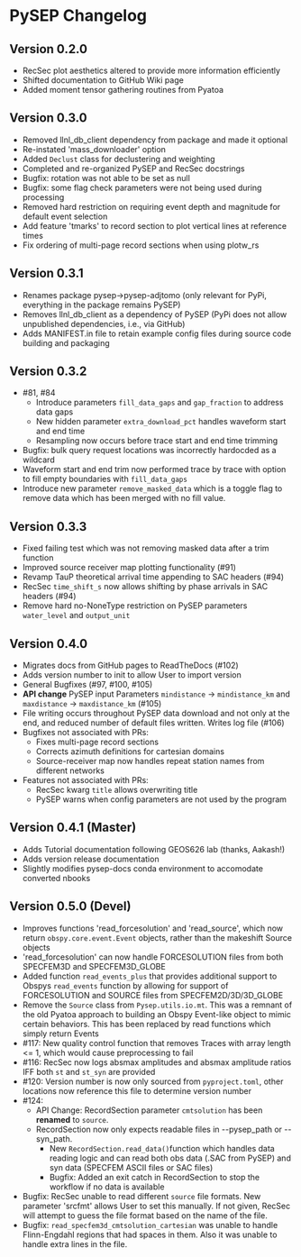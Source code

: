 # PySEP Changelog

## Version 0.2.0 

- RecSec plot aesthetics altered to provide more information efficiently  
- Shifted documentation to GitHub Wiki page
- Added moment tensor gathering routines from Pyatoa

## Version 0.3.0 

- Removed llnl_db_client dependency from package and made it optional 
- Re-instated 'mass_downloader' option 
- Added `Declust` class for declustering and weighting
- Completed and re-organized PySEP and RecSec docstrings 
- Bugfix: rotation was not able to be set as null 
- Bugfix: some flag check parameters were not being used during processing
- Removed hard restriction on requiring event depth and magnitude for default event selection
- Add feature 'tmarks' to record section to plot vertical lines at reference times
- Fix ordering of multi-page record sections when using plotw_rs 

## Version 0.3.1 

- Renames package pysep->pysep-adjtomo (only relevant for PyPi, everything in the package remains PySEP)
- Removes llnl_db_client as a dependency of PySEP (PyPi does not allow unpublished dependencies, i.e., via GitHub)
- Adds MANIFEST.in file to retain example config files during source code building and packaging


## Version 0.3.2 

- \#81, \#84
	- Introduce parameters `fill_data_gaps` and `gap_fraction` to address data gaps
	- New hidden parameter `extra_download_pct` handles waveform start and end time 
	- Resampling now occurs before trace start and end time trimming
- Bugfix: bulk query request locations was incorrectly hardocded as a wildcard
- Waveform start and end trim now performed trace by trace with option to fill
  empty boundaries with `fill_data_gaps`
- Introduce new parameter `remove_masked_data` which is a toggle flag to remove
  data which has been merged with no fill value. 

## Version 0.3.3 

- Fixed failing test which was not removing masked data after a trim function
- Improved source receiver map plotting functionality (#91)
- Revamp TauP theoretical arrival time appending to SAC headers (#94)
- RecSec `time_shift_s` now allows shifting by phase arrivals in SAC headers (#94)
- Remove hard no-NoneType restriction on PySEP parameters `water_level` and `output_unit`


## Version 0.4.0 

- Migrates docs from GitHub pages to ReadTheDocs (#102)
- Adds version number to init to allow User to import version
- General Bugfixes (#97, #100, #105)
- **API change** PySEP input Parameters `mindistance` -> `mindistance_km` and 
  `maxdistance` -> `maxdistance_km` (#105)
- File writing occurs throughout PySEP data download and not only at the end,
  and reduced number of default files written. Writes log file (#106)
- Bugfixes not associated with PRs:
  - Fixes multi-page record sections
  - Corrects azimuth definitions for cartesian domains
  - Source-receiver map now handles repeat station names from different networks
- Features not associated with PRs:
  - RecSec kwarg `title` allows overwriting title
  - PySEP warns when config parameters are not used by the program


## Version 0.4.1 (Master)
- Adds Tutorial documentation following GEOS626 lab (thanks, Aakash!)
- Adds version release documentation
- Slightly modifies pysep-docs conda environment to accomodate converted nbooks

## Version 0.5.0 (Devel)
- Improves functions 'read_forcesolution' and 'read_source', which now return
  `obspy.core.event.Event` objects, rather than the makeshift Source objects 
- 'read_forcesolution' can now handle FORCESOLUTION files from both SPECFEM3D
  and SPECFEM3D_GLOBE
- Added function `read_events_plus` that provides additional support to 
  Obspys `read_events` function by allowing for support of FORCESOLUTION and
  SOURCE files from SPECFEM2D/3D/3D_GLOBE
- Remove the `Source` class from `Pysep.utils.io.mt`. This was a remnant of the
  old Pyatoa approach to building an Obspy Event-like object to mimic certain
  behaviors. This has been replaced by read functions which simply return Events
- #117: New quality control function that removes Traces with array length <= 1,
  which would cause preprocessing to fail
- #116: RecSec now logs absmax amplitudes and absmax amplitude ratios IFF both
  `st` and `st_syn` are provided
- #120: Version number is now only sourced from `pyproject.toml`, other 
  locations now reference this file to determine version number
- #124:
  - API Change: RecordSection parameter `cmtsolution` has been **renamed** to 
	`source`. 
  - RecordSection now only expects readable files in  --pysep_path or 
	--syn_path.
	- New `RecordSection.read_data()`function which handles data reading logic 
	and can read both obs data (.SAC from PySEP) and syn data 
	(SPECFEM ASCII files or SAC files)
	- Bugfix: Added an exit catch in RecordSection to stop the workflow if no 
	data is available
- Bugfix: RecSec unable to read different `source` file formats. New parameter
  'srcfmt' allows User to set this manually. If not given, RecSec will attempt
  to guess the file format based on the name of the file.
- Bugfix: `read_specfem3d_cmtsolution_cartesian` was unable to handle 
	Flinn-Engdahl regions that had spaces in them. Also it was unable to 
	handle extra lines in the file. 
